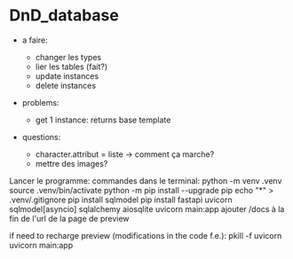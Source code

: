 # DnD_database

* a faire:
    - changer les types
    - lier les tables (fait?)
    - update instances
    - delete instances


* problems:
    - get 1 instance: returns base template


* questions:
    - character.attribut = liste -> comment ça marche?
    - mettre des images?


Lancer le programme:
commandes dans le terminal:
    python -m venv .venv
    source .venv/bin/activate
    python -m pip install --upgrade pip
    echo "*" > .venv/.gitignore
    pip install sqlmodel
    pip install fastapi uvicorn sqlmodel[asyncio] sqlalchemy aiosqlite
    uvicorn main:app 
ajouter /docs à la fin de l'url de la page de preview

if need to recharge preview (modifications in the code f.e.):
    pkill -f uvicorn
    uvicorn main:app